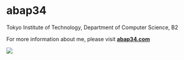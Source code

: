 <h1>abap34</h1>

Tokyo Institute of Technology, Department of Computer Science, B2

For more information about me, please visit **[abap34.com](https://abap34.com)**

![](https://github-readme-stats-abap34.vercel.app/api/top-langs?username=abap34&hide=jupyter%20notebook,HTML,Rich%20Text%20Format&display_bytes=true&langs_count=10&count_private=true&layout=donut-vertical&disable_animations=true)
